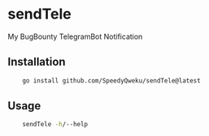 # sendTele

My BugBounty TelegramBot Notification

## Installation

```bash
    go install github.com/SpeedyQweku/sendTele@latest
```

## Usage

```bash
    sendTele -h/--help
```
